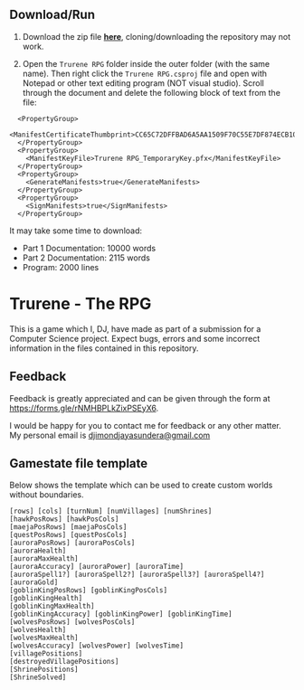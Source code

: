 ## Download/Run

1. Download the zip file **[here](https://drive.google.com/file/d/1N83e_JdJyPF9xXsPHbBKWK85RdzZC32b/view?usp=sharing)**, cloning/downloading the repository may not work.

2. Open the `Trurene RPG` folder inside the outer folder (with the same name). Then right click the `Trurene RPG.csproj` file and open with Notepad or other text editing program (NOT visual studio). Scroll through the document and delete the following block of text from the file: 
```
  <PropertyGroup>
    <ManifestCertificateThumbprint>CC65C72DFFBAD6A5AA1509F70C55E7DF874ECB10</ManifestCertificateThumbprint>
  </PropertyGroup>
  <PropertyGroup>
    <ManifestKeyFile>Trurene RPG_TemporaryKey.pfx</ManifestKeyFile>
  </PropertyGroup>
  <PropertyGroup>
    <GenerateManifests>true</GenerateManifests>
  </PropertyGroup>
  <PropertyGroup>
    <SignManifests>true</SignManifests>
  </PropertyGroup>
```

It may take some time to download:
* Part 1 Documentation: 10000 words
* Part 2 Documentation: 2115 words
* Program: 2000 lines

# Trurene - The RPG
This is a game which I, DJ, have made as part of a submission for a Computer Science project. Expect bugs, errors and some incorrect information in the files contained in this repository. 


## Feedback

Feedback is greatly appreciated and can be given through the form at https://forms.gle/rNMHBPLkZixPSEyX6.

I would be happy for you to contact me for feedback or any other matter. My personal email is djimondjayasundera@gmail.com

## Gamestate file template

Below shows the template which can be used to create custom worlds without boundaries.

    [rows] [cols] [turnNum] [numVillages] [numShrines]
    [hawkPosRows] [hawkPosCols] 
    [maejaPosRows] [maejaPosCols]
    [questPosRows] [questPosCols]
    [auroraPosRows] [auroraPosCols]
    [auroraHealth] 
    [auroraMaxHealth]
    [auroraAccuracy] [auroraPower] [auroraTime]
    [auroraSpell1?] [auroraSpell2?] [auroraSpell3?] [auroraSpell4?]
    [auroraGold]
    [goblinKingPosRows] [goblinKingPosCols]
    [goblinKingHealth] 
    [goblinKingMaxHealth]
    [goblinKingAccuracy] [goblinKingPower] [goblinKingTime]
    [wolvesPosRows] [wolvesPosCols]
    [wolvesHealth] 
    [wolvesMaxHealth]
    [wolvesAccuracy] [wolvesPower] [wolvesTime]
    [villagePositions]
    [destroyedVillagePositions]
    [ShrinePositions]
    [ShrineSolved]

